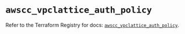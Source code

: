 # `awscc_vpclattice_auth_policy`

Refer to the Terraform Registry for docs: [`awscc_vpclattice_auth_policy`](https://registry.terraform.io/providers/hashicorp/awscc/0.70.0/docs/resources/vpclattice_auth_policy).
